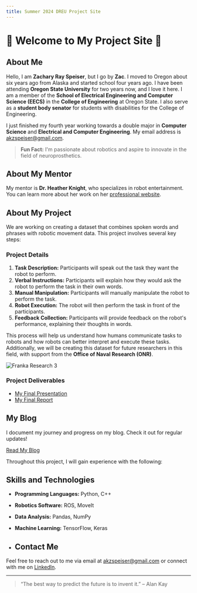 ```yaml
---
title: Summer 2024 DREU Project Site
---
```


# 🌟 Welcome to My Project Site 🌟

## About Me

Hello, I am **Zachary Ray Speiser**, but I go by **Zac**. I moved to Oregon about six years ago from Alaska and started school four years ago. I have been attending **Oregon State University** for two years now, and I love it here. I am a member of the **School of Electrical Engineering and Computer Science (EECS)** in the **College of Engineering** at Oregon State. I also serve as a **student body senator** for students with disabilities for the College of Engineering.

I just finished my fourth year working towards a double major in **Computer Science** and **Electrical and Computer Engineering**. My email address is [akzspeiser@gmail.com](mailto:akzspeiser@gmail.com).

> **Fun Fact:** I'm passionate about robotics and aspire to innovate in the field of neuroprosthetics.

## About My Mentor

My mentor is **Dr. Heather Knight**, who specializes in robot entertainment. You can learn more about her work on her [professional website](https://hcd.oregonstate.edu/heather-knight).

## About My Project

We are working on creating a dataset that combines spoken words and phrases with robotic movement data. This project involves several key steps:

### Project Details

1. **Task Description:** Participants will speak out the task they want the robot to perform.
2. **Verbal Instructions:** Participants will explain how they would ask the robot to perform the task in their own words.
3. **Manual Manipulation:** Participants will manually manipulate the robot to perform the task.
4. **Robot Execution:** The robot will then perform the task in front of the participants.
5. **Feedback Collection:** Participants will provide feedback on the robot's performance, explaining their thoughts in words.

This process will help us understand how humans communicate tasks to robots and how robots can better interpret and execute these tasks. Additionally, we will be creating this dataset for future researchers in this field, with support from the **Office of Naval Research (ONR)**.

![Franka Research 3](https://store.clearpathrobotics.com/cdn/shop/products/FR3_image3_598x597.png?v=1663341441)

### Project Deliverables

- [My Final Presentation](files/finalpresentation.pdf)
- [My Final Report](files/finalreport.pdf)

## My Blog

I document my journey and progress on my blog. Check it out for regular updates!

[Read My Blog](blog.html)

Throughout this project, I will gain experience with the following:

## Skills and Technologies

- **Programming Languages:** Python, C++
- **Robotics Software:** ROS, MoveIt
- **Data Analysis:** Pandas, NumPy
- **Machine Learning:** TensorFlow, Keras

- ## Contact Me

Feel free to reach out to me via email at [akzspeiser@gmail.com](mailto:akzspeiser@gmail.com) or connect with me on [LinkedIn](https://www.linkedin.com/in/zachary-speiser).

---

> “The best way to predict the future is to invent it.” – Alan Kay
